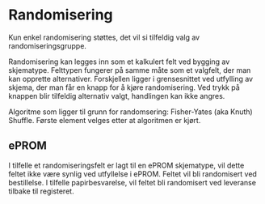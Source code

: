 # Randomisering

Kun enkel randomisering støttes, det vil si tilfeldig valg av randomiseringsgruppe.

Randomisering kan legges inn som et kalkulert felt ved bygging av skjematype. Felttypen fungerer på samme måte som et valgfelt, der man kan opprette alternativer. Forskjellen ligger i grensesnittet ved utfylling av skjema, der man får en knapp for å kjøre randomisering. Ved trykk på knappen blir tilfeldig alternativ valgt, handlingen kan ikke angres. 

Algoritme som ligger til grunn for randomsering: Fisher-Yates (aka Knuth) Shuffle.
Første element velges etter at algoritmen er kjørt.

## ePROM

I tilfelle et randomiseringsfelt er lagt til en ePROM skjematype, vil dette feltet ikke være synlig ved utfyllelse i ePROM. Feltet vil bli randomisert ved bestillelse. I tilfelle papirbesvarelse, vil feltet bli randomisert ved leveranse tilbake til registeret.
